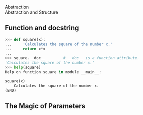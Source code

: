 Abstraction  
Abstraction and Structure  
## Function and docstring  
```Python
>>> def square(x):
...     'Calculates the square of the number x.'
...     return x*x
... 
>>> square.__doc__        # __doc__ is a function attribute. 
'Calculates the square of the number x.'
>>> help(square)
Help on function square in module __main__:

square(x)
    Calculates the square of the number x.
(END)
```

## The Magic of Parameters 
